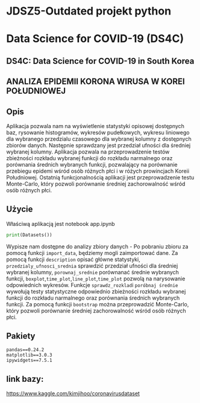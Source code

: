 
# JDSZ5-Outdated projekt python
# Data Science for COVID-19 (DS4C)
## DS4C: Data Science for COVID-19 in South Korea
## ANALIZA EPIDEMII KORONA WIRUSA W KOREI POŁUDNIOWEJ

## Opis
Aplikacja pozwala nam na wyświetlenie statystyki opisowej dostępnych baz, rysowanie histogramów, wykresów pudełkowych, wykresu liniowego dla wybranego przedzialu czasowego dla wybranej kolumny z dostępnych zbiorów danych. 
Następnie sprawdzany jest przedział ufności dla średniej wybranej kolumny. Aplikacja pozwala na przeprowadzenie testów zbieżności rozkładu wybranej funkcji do rozkładu narmalnego oraz porównania średnich wybranych funkcji, pozwalający na porównanie przebiegu epidemi wśród osób różnych płci i w różych prowincjach Koreii Południowej. Ostatnią funkcjonalnością aplikacji jest przeprowadzenie testu Monte-Carlo, który pozwoli porównanie średniej zachorowalność wśród osób różnych płci.

## Użycie 
Właściwą aplikacją jest notebook app.ipynb
```python
print(Datasets())
```
Wypisze nam dostępne do analizy zbiory danych - Po pobraniu zbioru za pomocą funkcji ```import_data```, będziemy mogli zaimportować dane. Za pomocą funkcji ```description``` opisać główne statystyki, ```przedzialy_ufnosci_srednia```  sprawdzić  przedział ufności dla średniej wybranej kolumny, ```porownaj_srednie``` porównanać średnie wybranych funkcji, ```boxplot```,```time_plot```,```line_plot```,```time_plot``` pozwolą na narysowanie odpowiednich wykresów. Funkcje ```sprawdz_rozklad```i ```poróbnaj średnie``` wywołują testy statystyczne odpowiednio zbieżności rozkładu wybranej funkcji do rozkładu narmalnego oraz porównania średnich wybranych funkcji. Za pomocą funkcji ```bootstrap``` można przeprowadzić Monte-Carlo, który pozwoli porównanie średniej zachorowalność wśród osób różnych płci.

## Pakiety
```
pandas==0.24.2
matplotlib==3.0.3
ipywidgets==7.5.1
```

## link bazy:
https://www.kaggle.com/kimjihoo/coronavirusdataset